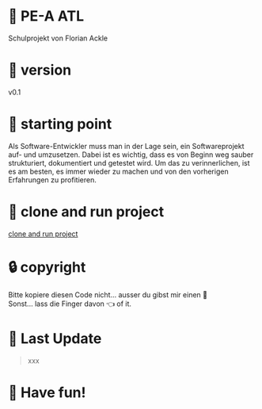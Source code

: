 # :page_facing_up: PE-A ATL

Schulprojekt von Florian Ackle

# :bookmark: version

v0.1

# :construction_worker: starting point

Als Software-Entwickler muss man in der Lage sein, ein Softwareprojekt auf- und umzusetzen. Dabei ist es wichtig, dass es von Beginn weg sauber strukturiert, dokumentiert und getestet wird. Um das zu verinnerlichen, ist es am besten, es immer wieder zu machen und von den vorherigen Erfahrungen zu profitieren.

# :rocket: clone and run project
[clone and run project](knowledgebase/CLONE-PROJECT.md)

# :lock: copyright

Bitte kopiere diesen Code nicht... ausser du gibst mir einen :cookie:
</br>
Sonst... lass die Finger davon :point_left: of it.

# :date: Last Update

> xxx

# :rocket: Have fun!